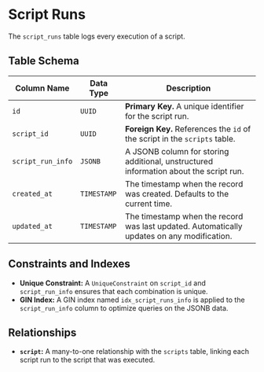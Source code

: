 # Script Runs

The `script_runs` table logs every execution of a script.

## Table Schema

| Column Name     | Data Type   | Description                                                                                      |
| --------------- | ----------- | ------------------------------------------------------------------------------------------------ |
| `id`            | `UUID`      | **Primary Key.** A unique identifier for the script run.                                         |
| `script_id`     | `UUID`      | **Foreign Key.** References the `id` of the script in the `scripts` table.                       |
| `script_run_info` | `JSONB`     | A JSONB column for storing additional, unstructured information about the script run.            |
| `created_at`    | `TIMESTAMP` | The timestamp when the record was created. Defaults to the current time.                         |
| `updated_at`    | `TIMESTAMP` | The timestamp when the record was last updated. Automatically updates on any modification.       |

## Constraints and Indexes

- **Unique Constraint:** A `UniqueConstraint` on `script_id` and `script_run_info` ensures that each combination is unique.
- **GIN Index:** A GIN index named `idx_script_runs_info` is applied to the `script_run_info` column to optimize queries on the JSONB data.

## Relationships

- **`script`:** A many-to-one relationship with the `scripts` table, linking each script run to the script that was executed.
